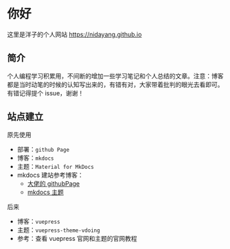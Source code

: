 # 你好

这里是洋子的个人网站 <https://nidayang.github.io>

## 简介

个人编程学习积累用，不间断的增加一些学习笔记和个人总结的文章。注意：博客都是当时动笔的时候的认知写出来的，有错有对，大家带着批判的眼光去看即可。有错记得提个 issue，谢谢！

## 站点建立

原先使用

- 部署：`github Page`
- 博客：`mkdocs`
- 主题：`Material for MkDocs`
- mkdocs 建站参考博客：
  - [大佬的 githubPage](https://yang-xijie.github.io/BLOG/Markdown/mkdocs-site/)
  - [mkdocs 主题](https://squidfunk.github.io/mkdocs-material/)

后来

- 博客：`vuepress`
- 主题：`vuepress-theme-vdoing`
- 参考：查看 vuepress 官网和主题的官网教程
